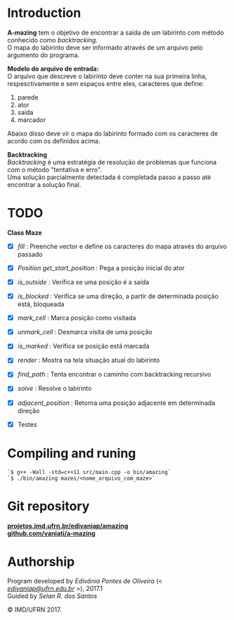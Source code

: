 # Introduction

**A-mazing** tem o objetivo de encontrar a saída de um labirinto com método conhecido como *backtracking*.  
O mapa do labirinto deve ser informado através de um arquivo pelo argumento do programa.


**Modelo do arquivo de entrada:**  
O arquivo que descreve o labirinto deve conter na sua primeira linha, respesctivamente e sem espaços entre eles, caracteres que define:  

1. parede
2. ator
3. saída
4. marcador

Abaixo disso deve vir o mapa do labirinto formado com os caracteres de acordo com os definidos acima.


**Backtracking**  
*Backtracking* é uma estratégia de resolução de problemas que funciona com o método "tentativa e erro".  
Uma solução parcialmente detectada é completada passo a passo até encontrar a solução final.


# TODO

**Class Maze**  

- [X] *fill* : Preenche vector e define os caracteres do mapa através do arquivo passado
- [X] *Position get_start_position* : Pega a posição inicial do ator
- [X] *is_outside* : Verifica se uma posição é a saída 
- [X] *is_blocked* : Verifica se uma direção, a partir de determinada posição está, bloqueada
- [X] *mark_cell* : Marca posição como visitada
- [X] *unmark_cell* : Desmarca visita de uma posição
- [X] *is_marked* : Verifica se posição está marcada
- [X] *render* : Mostra na tela situação atual do labirinto
- [X] *find_path* : Tenta encontrar o caminho com backtracking recursivo
- [X] *solve* : Resolve o labirinto
- [X] *adjacent_position* : Retorna uma posição adjacente em determinada direção
- [X] Testes

	
# Compiling and runing

	`$ g++ -Wall -std=c++11 src/main.cpp -o bin/amazing`
	`$ ./bin/amazing mazes/<nome_arquivo_com_maze>`


# Git repository

[**projetos.imd.ufrn.br/edivaniap/amazing**](http://projetos.imd.ufrn.br/edivaniap/amazing)  
[**github.com/vaniati/a-mazing**](https://github.com/vaniati/a-mazing)


# Authorship

Program developed by _Edivânia Pontes de Oliveira_ (< *edivaniap@ufrn.edu.br* >), 2017.1  
Guided by _Selan R. dos Santos_

&copy; IMD/UFRN 2017.
